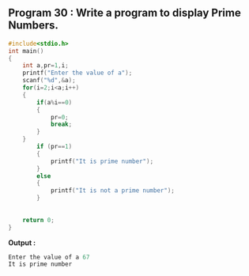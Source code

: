## Program 30 : Write a program to display Prime Numbers.
```C
#include<stdio.h>
int main()
{
	int a,pr=1,i;
	printf("Enter the value of a");
	scanf("%d",&a);
	for(i=2;i<a;i++) 
	{
		if(a%i==0)
		{
			pr=0;
			break;
		} 
	}
		if (pr==1)
		{
			printf("It is prime number");
		}
		else
		{
			printf("It is not a prime number");
		}
		
	
	return 0;
}
```
**Output :**
```C
Enter the value of a 67
It is prime number
